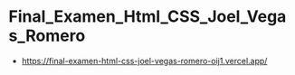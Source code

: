 # Final_Examen_Html_CSS_Joel_Vegas_Romero
- https://final-examen-html-css-joel-vegas-romero-oij1.vercel.app/ 
